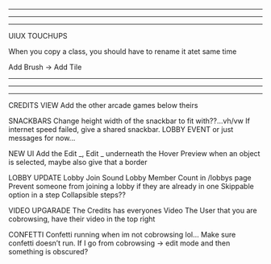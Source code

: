 --------------------------------------------------------------------------------------
--------------------------------------------------------------------------------------
--------------------------------------------------------------------------------------

UIUX TOUCHUPS

When you copy a class, you should have to rename it atet same time 

Add Brush -> Add Tile

--------------------------------------------------------------------------------------
--------------------------------------------------------------------------------------
--------------------------------------------------------------------------------------
CREDITS VIEW
  Add the other arcade games below theirs

SNACKBARS
  Change height width of the snackbar to fit with??...vh/vw
  If internet speed failed, give a shared snackbar. LOBBY EVENT or just messages for now...

NEW UI
  Add the Edit _, Edit _ underneath the Hover Preview when an object is selected, maybe also give that a border

LOBBY UPDATE
  Lobby Join Sound
  Lobby Member Count in /lobbys page
  Prevent someone from joining a lobby if they are already in one
  Skippable option in a step
  Collapsible steps??

VIDEO UPGARADE
  The Credits has everyones Video
  The User that you are cobrowsing, have their video in the top right 

CONFETTI
  Confetti running when im not cobrowsing lol… Make sure confetti doesn’t run. If I go from cobrowsing -> edit mode and then something is obscured? 